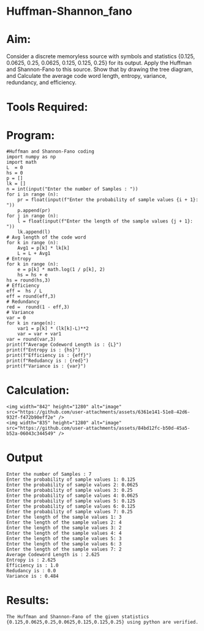 # Huffman-Shannon_fano
# Aim:
Consider a discrete memoryless source with symbols and statistics {0.125, 0.0625, 0.25, 0.0625, 0.125, 0.125, 0.25} for its output. 
Apply the Huffman and Shannon-Fano to this source. 
Show that by drawing the tree diagram, and 
Calculate the average code word length, entropy, variance, redundancy, and efficiency.
# Tools Required:
# Program:
```
#Huffman and Shannon-Fano coding
import numpy as np
import math 
L  = 0
hs = 0
p = []
lk = []
n = int(input("Enter the number of Samples : "))
for i in range (n): 
    pr = float(input(f"Enter the probability of sample values {i + 1}: "))  
    p.append(pr)
for j in range (n): 
    l = float(input(f"Enter the length of the sample values {j + 1}: "))  
    lk.append(l)
# Avg length of the code word
for k in range (n):
    Avg1 = p[k] * lk[k]
    L = L + Avg1
# Entropy
for k in range (n):
    e = p[k] * math.log(1 / p[k], 2)
    hs = hs + e
hs = round(hs,3)
# Efficiency
eff =  hs / L
eff = round(eff,3)
# Redundancy 
red =  round(1 - eff,3) 
# Variance
var = 0
for k in range(n):
    var1 = p[k] * (lk[k]-L)**2
    var = var + var1
var = round(var,3)
print(f"Average Codeword Length is : {L}")
print(f"Entropy is : {hs}")
print(f"Efficiency is : {eff}")
print(f"Redudancy is : {red}")
print(f"Variance is : {var}") 
```
# Calculation:
```
<img width="842" height="1280" alt="image" src="https://github.com/user-attachments/assets/6361e141-51e8-42d6-932f-f472b90eff2e" />
<img width="835" height="1280" alt="image" src="https://github.com/user-attachments/assets/84bd12fc-b50d-45a5-b52a-06043c344549" />

```
# Output
```
Enter the number of Samples : 7
Enter the probability of sample values 1: 0.125
Enter the probability of sample values 2: 0.0625
Enter the probability of sample values 3: 0.25
Enter the probability of sample values 4: 0.0625
Enter the probability of sample values 5: 0.125
Enter the probability of sample values 6: 0.125
Enter the probability of sample values 7: 0.25
Enter the length of the sample values 1: 3
Enter the length of the sample values 2: 4
Enter the length of the sample values 3: 2
Enter the length of the sample values 4: 4
Enter the length of the sample values 5: 3
Enter the length of the sample values 6: 3
Enter the length of the sample values 7: 2
Average Codeword Length is : 2.625
Entropy is : 2.625
Efficiency is : 1.0
Redudancy is : 0.0
Variance is : 0.484
``` 
# Results:
```
The Huffman and Shannon-Fano of the given statistics {0.125,0.0625,0.25,0.0625,0.125,0.125,0.25} using python are verified.

```
